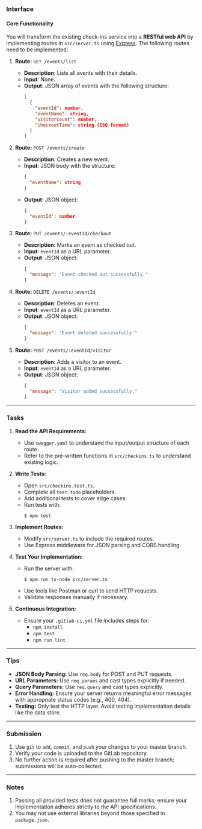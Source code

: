 ### Interface

#### Core Functionality

You will transform the existing check-ins service into a **RESTful web API** by implementing routes in `src/server.ts` using [Express](https://www.npmjs.com/package/express). The following routes need to be implemented:

1. **Route:** `GET /events/list`
   - **Description**: Lists all events with their details.
   - **Input**: None.
   - **Output**: JSON array of events with the following structure:
     ```json
     [
       {
         "eventId": number,
         "eventName": string,
         "visitorCount": number,
         "checkoutTime": string (ISO format)
       }
     ]
     ```

2. **Route:** `POST /events/create`
   - **Description**: Creates a new event.
   - **Input**: JSON body with the structure:
     ```json
     {
       "eventName": string
     }
     ```
   - **Output**: JSON object:
     ```json
     {
       "eventId": number
     }
     ```

3. **Route:** `PUT /events/:eventId/checkout`
   - **Description**: Marks an event as checked out.
   - **Input**: `eventId` as a URL parameter.
   - **Output**: JSON object:
     ```json
     {
       "message": "Event checked out successfully."
     }
     ```

4. **Route:** `DELETE /events/:eventId`
   - **Description**: Deletes an event.
   - **Input**: `eventId` as a URL parameter.
   - **Output**: JSON object:
     ```json
     {
       "message": "Event deleted successfully."
     }
     ```

5. **Route:** `POST /events/:eventId/visitor`
   - **Description**: Adds a visitor to an event.
   - **Input**: `eventId` as a URL parameter.
   - **Output**: JSON object:
     ```json
     {
       "message": "Visitor added successfully."
     }
     ```

---

### Tasks

1. **Read the API Requirements:**
   - Use `swagger.yaml` to understand the input/output structure of each route.
   - Refer to the pre-written functions in `src/checkins.ts` to understand existing logic.

2. **Write Tests:**
   - Open `src/checkins.test.ts`.
   - Complete all `test.todo` placeholders.
   - Add additional tests to cover edge cases.
   - Run tests with:
     ```shell
     $ npm test
     ```

3. **Implement Routes:**
   - Modify `src/server.ts` to include the required routes.
   - Use Express middleware for JSON parsing and CORS handling.

4. **Test Your Implementation:**
   - Run the server with:
     ```shell
     $ npm run ts-node src/server.ts
     ```
   - Use tools like Postman or curl to send HTTP requests.
   - Validate responses manually if necessary.

5. **Continuous Integration:**
   - Ensure your `.gitlab-ci.yml` file includes steps for:
     - `npm install`
     - `npm test`
     - `npm run lint`

---

### Tips

- **JSON Body Parsing:** Use `req.body` for POST and PUT requests.
- **URL Parameters:** Use `req.params` and cast types explicitly if needed.
- **Query Parameters:** Use `req.query` and cast types explicitly.
- **Error Handling:** Ensure your server returns meaningful error messages with appropriate status codes (e.g., 400, 404).
- **Testing:** Only test the HTTP layer. Avoid testing implementation details like the data store.

---

### Submission

1. Use `git` to `add`, `commit`, and `push` your changes to your master branch.
2. Verify your code is uploaded to the GitLab repository.
3. No further action is required after pushing to the master branch; submissions will be auto-collected.

---

### Notes

1. Passing all provided tests does not guarantee full marks; ensure your implementation adheres strictly to the API specifications.
2. You may not use external libraries beyond those specified in `package.json`.
